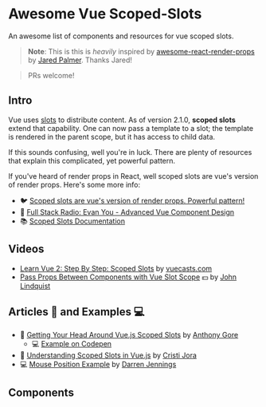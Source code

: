 # Awesome Vue Scoped-Slots

An awesome list of components and resources for vue scoped slots.

> **Note**: This is this is _heavily_ inspired by [awesome-react-render-props](https://github.com/jaredpalmer/awesome-react-render-props)
> by [Jared Palmer](https://twitter.com/jaredpalmer). Thanks Jared!

> PRs welcome!

## Intro

Vue uses [slots](https://vuejs.org/v2/guide/components.html#Content-Distribution-with-Slots) to distribute content. As of version 2.1.0, **scoped slots** extend that capability. One can now pass a template to a slot; the template is rendered in the parent scope, but it has access to child data.

If this sounds confusing, well you're in luck. There are plenty of resources that explain this complicated, yet powerful pattern.

If you've heard of render props in React, well scoped slots are vue's version of render props. Here's some more info:

* :bird: [Scoped slots are vue's version of render props. Powerful pattern!](https://twitter.com/kentcdodds/status/951173960913379328)
* :microphone: [Full Stack Radio: Evan You - Advanced Vue Component Design](http://www.fullstackradio.com/81)
* :books: [Scoped Slots Documentation](https://vuejs.org/v2/guide/components.html#Scoped-Slots)

## Videos

* [Learn Vue 2: Step By Step: Scoped Slots](https://laracasts.com/series/learn-vue-2-step-by-step/episodes/33) by [vuecasts.com](https://laracasts.com/series/learn-vue-2-step-by-step)
* [Pass Props Between Components with Vue Slot Scope](https://egghead.io/lessons/vue-js-pass-props-between-components-with-vue-slot-scope) :dollar: by [John Lindquist](https://twitter.com/johnlindquist)

## Articles :newspaper: and Examples :computer:

* :newspaper: [Getting Your Head Around Vue.js Scoped Slots](https://vuejsdevelopers.com/2017/10/02/vue-js-scoped-slots/) by [Anthony Gore](https://twitter.com/anthonygore?lang=en)
  * :computer: [Example on Codepen](https://codepen.io/anthonygore/pen/zExPZX?q=scoped+slot&limit=all&type=type-pens)
* :newspaper: [Understanding Scoped Slots in Vue.js](https://medium.com/corebuild-software/understanding-scoped-slots-in-vue-js-db5315a42391) by [Cristi Jora](https://twitter.com/jora_cristi)
* :computer: [Mouse Position Example](https://codesandbox.io/s/5vxn0nzj0l) by [Darren Jennings](https://twitter.com/darrenjennings/)

## Components
